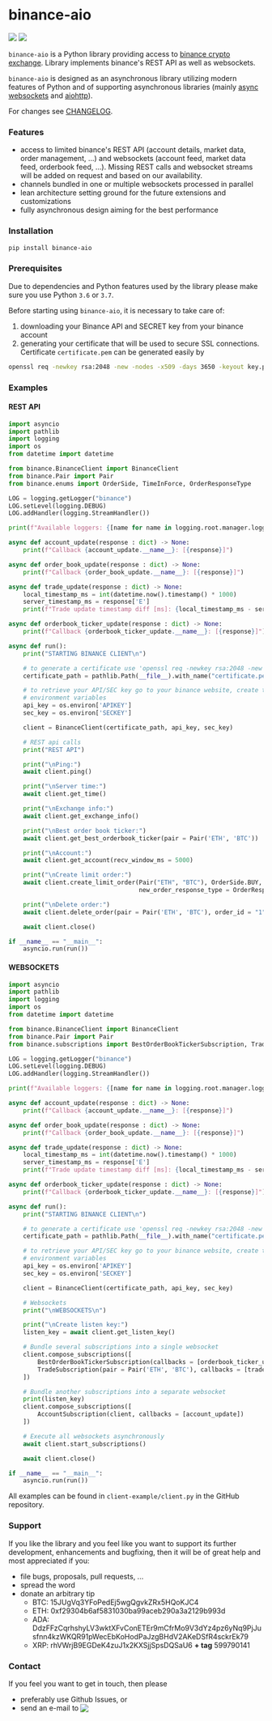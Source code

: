 # binance-aio

[![](https://img.shields.io/badge/python-3.6-blue.svg)](https://www.python.org/downloads/release/python-365/) [![](https://img.shields.io/badge/python-3.7-blue.svg)](https://www.python.org/downloads/release/python-374/)

`binance-aio` is a Python library providing access to [binance crypto exchange](https://www.binance.com/en). Library implements binance's REST API as well as websockets.

`binance-aio` is designed as an asynchronous library utilizing modern features of Python and of supporting asynchronous libraries (mainly [async websockets](https://websockets.readthedocs.io/en/stable/) and [aiohttp](https://aiohttp.readthedocs.io/en/stable/)).

For changes see [CHANGELOG](https://github.com/nardew/binance-aio/blob/master/CHANGELOG.md).

### Features
- access to limited binance's REST API (account details, market data, order management, ...) and websockets (account feed, market data feed, orderbook feed, ...). Missing REST calls and websocket streams will be added on request and based on our availability.
- channels bundled in one or multiple websockets processed in parallel 
- lean architecture setting ground for the future extensions and customizations
- fully asynchronous design aiming for the best performance

### Installation
```bash
pip install binance-aio
```

### Prerequisites

Due to dependencies and Python features used by the library please make sure you use Python `3.6` or `3.7`.

Before starting using `binance-aio`, it is necessary to take care of:
1. downloading your Binance API and SECRET key from your binance account
1. generating your certificate that will be used to secure SSL connections. Certificate `certificate.pem` can be generated easily by
```bash
openssl req -newkey rsa:2048 -new -nodes -x509 -days 3650 -keyout key.pem -out certificate.pem
```

### Examples
#### REST API
```python
import asyncio
import pathlib
import logging
import os
from datetime import datetime

from binance.BinanceClient import BinanceClient
from binance.Pair import Pair
from binance.enums import OrderSide, TimeInForce, OrderResponseType

LOG = logging.getLogger("binance")
LOG.setLevel(logging.DEBUG)
LOG.addHandler(logging.StreamHandler())

print(f"Available loggers: {[name for name in logging.root.manager.loggerDict]}\n")

async def account_update(response : dict) -> None:
	print(f"Callback {account_update.__name__}: [{response}]")

async def order_book_update(response : dict) -> None:
	print(f"Callback {order_book_update.__name__}: [{response}]")

async def trade_update(response : dict) -> None:
	local_timestamp_ms = int(datetime.now().timestamp() * 1000)
	server_timestamp_ms = response['E']
	print(f"Trade update timestamp diff [ms]: {local_timestamp_ms - server_timestamp_ms}")

async def orderbook_ticker_update(response : dict) -> None:
	print(f"Callback {orderbook_ticker_update.__name__}: [{response}]")

async def run():
	print("STARTING BINANCE CLIENT\n")

	# to generate a certificate use 'openssl req -newkey rsa:2048 -new -nodes -x509 -days 3650 -keyout key.pem -out certificate.pem'
	certificate_path = pathlib.Path(__file__).with_name("certificate.pem")

	# to retrieve your API/SEC key go to your binance website, create the keys and store them in APIKEY/SECKEY
	# environment variables
	api_key = os.environ['APIKEY']
	sec_key = os.environ['SECKEY']

	client = BinanceClient(certificate_path, api_key, sec_key)

	# REST api calls
	print("REST API")

	print("\nPing:")
	await client.ping()

	print("\nServer time:")
	await client.get_time()

	print("\nExchange info:")
	await client.get_exchange_info()

	print("\nBest order book ticker:")
	await client.get_best_orderbook_ticker(pair = Pair('ETH', 'BTC'))

	print("\nAccount:")
	await client.get_account(recv_window_ms = 5000)

	print("\nCreate limit order:")
	await client.create_limit_order(Pair("ETH", "BTC"), OrderSide.BUY, "1", "0", time_in_force = TimeInForce.GOOD_TILL_CANCELLED,
	                                new_order_response_type = OrderResponseType.FULL)

	print("\nDelete order:")
	await client.delete_order(pair = Pair('ETH', 'BTC'), order_id = "1")

	await client.close()

if __name__ == "__main__":
	asyncio.run(run())
```

#### WEBSOCKETS
```python
import asyncio
import pathlib
import logging
import os
from datetime import datetime

from binance.BinanceClient import BinanceClient
from binance.Pair import Pair
from binance.subscriptions import BestOrderBookTickerSubscription, TradeSubscription, AccountSubscription

LOG = logging.getLogger("binance")
LOG.setLevel(logging.DEBUG)
LOG.addHandler(logging.StreamHandler())

print(f"Available loggers: {[name for name in logging.root.manager.loggerDict]}\n")

async def account_update(response : dict) -> None:
	print(f"Callback {account_update.__name__}: [{response}]")

async def order_book_update(response : dict) -> None:
	print(f"Callback {order_book_update.__name__}: [{response}]")

async def trade_update(response : dict) -> None:
	local_timestamp_ms = int(datetime.now().timestamp() * 1000)
	server_timestamp_ms = response['E']
	print(f"Trade update timestamp diff [ms]: {local_timestamp_ms - server_timestamp_ms}")

async def orderbook_ticker_update(response : dict) -> None:
	print(f"Callback {orderbook_ticker_update.__name__}: [{response}]")

async def run():
	print("STARTING BINANCE CLIENT\n")

	# to generate a certificate use 'openssl req -newkey rsa:2048 -new -nodes -x509 -days 3650 -keyout key.pem -out certificate.pem'
	certificate_path = pathlib.Path(__file__).with_name("certificate.pem")

	# to retrieve your API/SEC key go to your binance website, create the keys and store them in API_KEY/SEC_KEY
	# environment variables
	api_key = os.environ['APIKEY']
	sec_key = os.environ['SECKEY']

	client = BinanceClient(certificate_path, api_key, sec_key)

	# Websockets
	print("\nWEBSOCKETS\n")

	print("\nCreate listen key:")
	listen_key = await client.get_listen_key()

	# Bundle several subscriptions into a single websocket
	client.compose_subscriptions([
		BestOrderBookTickerSubscription(callbacks = [orderbook_ticker_update]),
		TradeSubscription(pair = Pair('ETH', 'BTC'), callbacks = [trade_update])
	])

	# Bundle another subscriptions into a separate websocket
	print(listen_key)
	client.compose_subscriptions([
		AccountSubscription(client, callbacks = [account_update])
	])

	# Execute all websockets asynchronously
	await client.start_subscriptions()

	await client.close()

if __name__ == "__main__":
	asyncio.run(run())
```

All examples can be found in `client-example/client.py` in the GitHub repository.

### Support

If you like the library and you feel like you want to support its further development, enhancements and bugfixing, then it will be of great help and most appreciated if you:
- file bugs, proposals, pull requests, ...
- spread the word
- donate an arbitrary tip
  * BTC: 15JUgVq3YFoPedEj5wgQgvkZRx5HQoKJC4
  * ETH: 0xf29304b6af5831030ba99aceb290a3a2129b993d
  * ADA: DdzFFzCqrhshyLV3wktXFvConETEr9mCfrMo9V3dYz4pz6yNq9PjJusfnn4kzWKQR91pWecEbKoHodPaJzgBHdV2AKeDSfR4sckrEk79
  * XRP: rhVWrjB9EGDeK4zuJ1x2KXSjjSpsDQSaU6 **+ tag** 599790141

### Contact

If you feel you want to get in touch, then please

- preferably use Github Issues, or
- send an e-mail to <img src="http://safemail.justlikeed.net/e/160b5d5ea6878dd3d893b9f9fecb6ed7.png" border="0" align="absbottom">